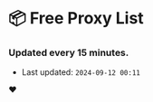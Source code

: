 # :package: Free Proxy List
### Updated every 15 minutes.

- Last updated: `2024-09-12 00:11`

:heart:
